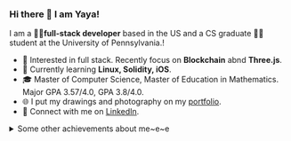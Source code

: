 ### Hi there 👋  I am Yaya!

I am a **👩‍💻full-stack developer** based in the US and a CS graduate 👩‍🎓 student at the University of Pennsylvania.!  

* 🧐   Interested in full stack. Recently focus on **Blockchain** abnd **Three.js**.
* 🌱   Currently learning **Linux, Solidity, iOS**.
* 🎓   Master of Computer Science, Master of Education in Mathematics. Major GPA 3.57/4.0, GPA 3.8/4.0.
* 🌐   I put my drawings and photography on my [portfolio](https://www.yayingliang.com).
* 🤝   Connect with me on [LinkedIn](https://www.linkedin.com/in/yaya-l-8a28171a2/).

<details>
  <summary>Some other achievements about me~e~e</summary>
  <br>

* 💖   Be proud of UVA & UPenn. 🐾 Proud WaHoo & Quaker. Love Algorithms.
* 🎉   Been a math teacher at **AMHS** (top 1 high school in the US) for 3 years.


<!-- - 🔭 I’m currently working on ...
- 🌱 I’m currently learning ...
- 👯 I’m looking to collaborate on ...
- 🤔 I’m looking for help with ...
- 💬 Ask me about ...
- 📫 How to reach me: ...
- 😄 Pronouns: ...
- ⚡ Fun fact: ... -->


